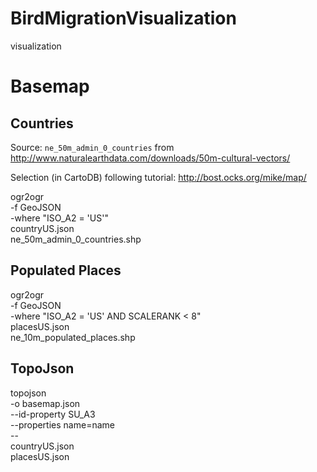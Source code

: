 BirdMigrationVisualization
==========================

visualization 

# Basemap

## Countries

Source: `ne_50m_admin_0_countries` from http://www.naturalearthdata.com/downloads/50m-cultural-vectors/

Selection (in CartoDB) following tutorial: http://bost.ocks.org/mike/map/

ogr2ogr \
  -f GeoJSON \
  -where "ISO_A2 = 'US'" \
  countryUS.json \
  ne_50m_admin_0_countries.shp
  
## Populated Places
  
  ogr2ogr \
  -f GeoJSON \
  -where "ISO_A2 = 'US' AND SCALERANK < 8" \
  placesUS.json \
  ne_10m_populated_places.shp


## TopoJson

topojson \
  -o basemap.json \
  --id-property SU_A3 \
  --properties name=name \
  -- \
  countryUS.json \
  placesUS.json
  
  

